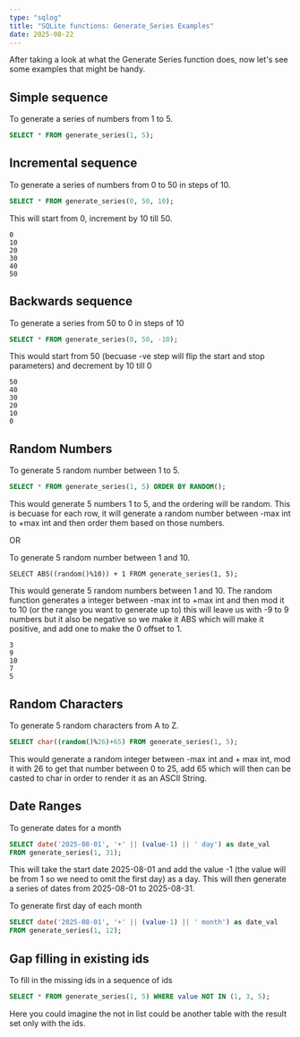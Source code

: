 ```yaml
---
type: "sqlog"
title: "SQLite functions: Generate_Series Examples"
date: 2025-08-22
---
```


After taking a look at what the Generate Series function does, now let's see some examples that might be handy.

## Simple sequence

To generate a series of numbers from 1 to 5.

```sql
SELECT * FROM generate_series(1, 5);
```

## Incremental sequence

To generate a series of numbers from 0 to 50 in steps of 10.

```sql
SELECT * FROM generate_series(0, 50, 10);
```

This will start from 0, increment by 10 till 50.

```
0
10
20
30
40
50
```


## Backwards sequence

To generate a series from 50 to 0 in steps of 10

```sql
SELECT * FROM generate_series(0, 50, -10);
```

This would start from 50 (becuase -ve step will flip the start and stop parameters) and decrement by 10 till 0

```
50
40
30
20
10
0
```

## Random Numbers

To generate 5 random number between 1 to 5.

```sql
SELECT * FROM generate_series(1, 5) ORDER BY RANDOM();
```

This would generate 5 numbers 1 to 5, and the ordering will be random. This is becuase for each row, it will generate a random number between -max int to +max int and then order them based on those numbers.

OR

To generate 5 random number between 1 and 10.

```
SELECT ABS((random()%10)) + 1 FROM generate_series(1, 5);
```

This would generate 5 random numbers between 1 and 10. The random function generates a integer between -max int to +max int and then mod it to 10 (or the range you want to generate up to) this will leave us with -9 to 9 numbers but it also be negative so we make it ABS which will make it positive, and add one to make the 0 offset to 1.

```
3
9
10
7
5
```


## Random Characters

To generate 5 random characters from A to Z.

```sql
SELECT char((random()%26)+65) FROM generate_series(1, 5);
```

This would generate a random integer between -max int and + max int, mod it with 26 to get that number between 0 to 25, add 65 which will then can be casted to char in order to render it as an ASCII String.


## Date Ranges

To generate dates for a month

```sql
SELECT date('2025-08-01', '+' || (value-1) || ' day') as date_val
FROM generate_series(1, 31);
``` 

This will take the start date 2025-08-01 and add the value -1 (the value will be from 1 so we need to omit the first day) as a day. This will then generate a series of dates from 2025-08-01 to 2025-08-31.

To generate first day of each month

```sql
SELECT date('2025-08-01', '+' || (value-1) || ' month') as date_val
FROM generate_series(1, 12);
```


## Gap filling in existing ids

To fill in the missing ids in a sequence of ids

```sql
SELECT * FROM generate_series(1, 5) WHERE value NOT IN (1, 3, 5);
```

Here you could imagine the not in list could be another table with the result set only with the ids.


